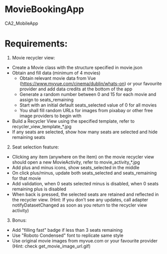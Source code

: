 # MovieBookingApp
CA2_MobileApp

# Requirements:
1. Movie recycler view:
  - Create a Movie class with the structure specified in movie.json
  - Obtain and fill data (minimum of 4 movies)
    - Obtain relevant movie data from Vue (https://www.myvue.com/cinema/dublin/whats-on) or your favourite provider and add data credits at the bottom of the app
    - Generate a random number between 0 and 15 for each movie and assign to seats_remaining
    - Start with an initial default seats_selected value of 0 for all movies
    - You shall fill random URLs for images from pixabay or other free image providers to begin with
  - Build a Recycler View using the specified template, refer to recycler_view_template_*.jpg
  - If any seats are selected, show how many seats are selected and hide remaining seats
2. Seat selection feature:
  - Clicking any item (anywhere on the item) on the movie recycler view should open a new MovieActivity, refer to movie_activity_*.jpg
  - Add plus and minus icons, show seats_selected in the middle
  - On click plus/minus, update both seats_selected and seats_remaining for that movie
  - Add validation, when 0 seats selected minus is disabled, when 0 seats remaining plus is disabled
  - When back is pressed, the selected seats are retained and reflected in the recycler view. (Hint: If you don’t see any updates, call adapter notifyDatasetChanged as soon as you return to the recycler view activity)
3. Bonus:
  - Add "filling fast" badge if less than 3 seats remaining
  - Use "Roboto Condensed" font to replicate same style
  - Use original movie images from myvue.com or your favourite provider (Hint: check get_movie_image_url.gif)
